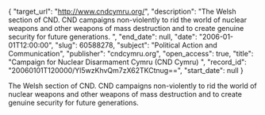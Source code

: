 {
  "target_url": "http://www.cndcymru.org/", 
  "description": "The Welsh section of CND. CND campaigns non-violently to rid the world of nuclear weapons and other weapons of mass destruction and to create genuine security for future generations. ", 
  "end_date": null, 
  "date": "2006-01-01T12:00:00", 
  "slug": 60588278, 
  "subject": "Political Action and Communication", 
  "publisher": "cndcymru.org", 
  "open_access": true, 
  "title": "Campaign for Nuclear Disarmament Cymru (CND Cymru) ", 
  "record_id": "20060101T120000/Yl5wzKhvQm7zX62TKCtnug==", 
  "start_date": null
}

The Welsh section of CND. CND campaigns non-violently to rid the world of nuclear weapons and other weapons of mass destruction and to create genuine security for future generations. 